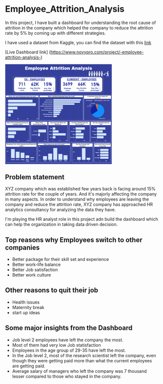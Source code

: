 # Employee_Attrition_Analysis

In this project, I have built a dashboard for understanding the root cause of attrition in the company which helped the company to reduce the attrition rate by 5% by coming up with different strategies.

I have used a dataset from Kaggle, you can find the dataset with this [link](https://www.kaggle.com/datasets/anujachintyabiswas/attrition-rate-of-a-company) 

[Live Dashboard link] (https://www.novypro.com/project/-employee-attrition-analysis-)

<img src=https://github.com/Naveen-S6/Employee_Attrition_Analysis/blob/main/home.png width="350" align="center">

## Problem statement 

XYZ company which was established few years back is facing around 15% attrition rate for the couple of years.
And it's majorly affecting the company in many aspects. In order to understand why employees are leaving the company 
and reduce the attrition rate, XYZ company has approached HR analytics consultancy for analyzing the data they have.

I'm playing the HR analyst role in this project adn build the dashboard which can help the organization in taking data driven decision.

## Top reasons why Employees switch to other companies

- Better package for their skill set and experience 
- Better work-life balance
- Better Job satisfaction
- Better work culture 

## Other reasons to quit their job

- Health issues
- Maternity break 
- start up ideas


## Some major insights from the Dashboard 

- Job level 2 employees have left the company the most.
- Most of them had very low Job statisfaction 
- Employees in the age group of 29-35 have left the most.
- In the Job level 2, most of the research scientist left the company, even though  they were getting paid more than what the current employees are getting paid. 
- Average salary of managers who left the company was 7 thousand lesser compared to those who stayed in the company.


